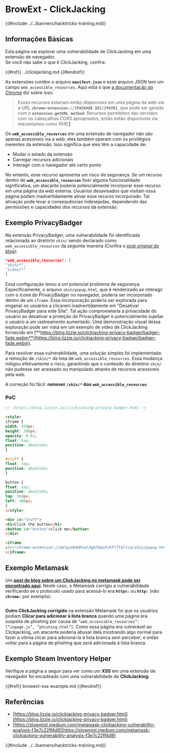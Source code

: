 # BrowExt - ClickJacking

{{#include ../../banners/hacktricks-training.md}}

## Informações Básicas

Esta página vai explorar uma vulnerabilidade de ClickJacking em uma extensão de navegador.\
Se você não sabe o que é ClickJacking, confira:

{{#ref}}
../clickjacking.md
{{#endref}}

As extensões contêm o arquivo **`manifest.json`** e esse arquivo JSON tem um campo `web_accessible_resources`. Aqui está o que [a documentação do Chrome](https://developer.chrome.com/extensions/manifest/web_accessible_resources) diz sobre isso:

> Esses recursos estariam então disponíveis em uma página da web via a URL **`chrome-extension://[PACKAGE ID]/[PATH]`**, que pode ser gerada com o **`extension.getURL method`**. Recursos permitidos são servidos com os cabeçalhos CORS apropriados, então estão disponíveis via mecanismos como XHR.[1](https://blog.lizzie.io/clickjacking-privacy-badger.html#fn.1)

Os **`web_accessible_resources`** em uma extensão de navegador não são apenas acessíveis via a web; eles também operam com os privilégios inerentes da extensão. Isso significa que eles têm a capacidade de:

- Mudar o estado da extensão
- Carregar recursos adicionais
- Interagir com o navegador até certo ponto

No entanto, esse recurso apresenta um risco de segurança. Se um recurso dentro de **`web_accessible_resources`** tiver alguma funcionalidade significativa, um atacante poderia potencialmente incorporar esse recurso em uma página da web externa. Usuários desavisados que visitam essa página podem inadvertidamente ativar esse recurso incorporado. Tal ativação pode levar a consequências indesejadas, dependendo das permissões e capacidades dos recursos da extensão.

## Exemplo PrivacyBadger

Na extensão PrivacyBadger, uma vulnerabilidade foi identificada relacionada ao diretório `skin/` sendo declarado como `web_accessible_resources` da seguinte maneira (Confira o [post original do blog](https://blog.lizzie.io/clickjacking-privacy-badger.html)):
```json
"web_accessible_resources": [
"skin/*",
"icons/*"
]
```
Essa configuração levou a um potencial problema de segurança. Especificamente, o arquivo `skin/popup.html`, que é renderizado ao interagir com o ícone do PrivacyBadger no navegador, poderia ser incorporado dentro de um `iframe`. Essa incorporação poderia ser explorada para enganar os usuários a clicarem inadvertidamente em "Desativar PrivacyBadger para este Site". Tal ação comprometeria a privacidade do usuário ao desativar a proteção do PrivacyBadger e potencialmente sujeitar o usuário a um rastreamento aumentado. Uma demonstração visual dessa exploração pode ser vista em um exemplo de vídeo de ClickJacking fornecido em [**https://blog.lizzie.io/clickjacking-privacy-badger/badger-fade.webm**](https://blog.lizzie.io/clickjacking-privacy-badger/badger-fade.webm).

Para resolver essa vulnerabilidade, uma solução simples foi implementada: a remoção de `/skin/*` da lista de `web_accessible_resources`. Essa mudança mitigou efetivamente o risco, garantindo que o conteúdo do diretório `skin/` não pudesse ser acessado ou manipulado através de recursos acessíveis pela web.

A correção foi fácil: **remover `/skin/*` dos `web_accessible_resources`**.

### PoC
```html
<!--https://blog.lizzie.io/clickjacking-privacy-badger.html-->

<style>
iframe {
width: 430px;
height: 300px;
opacity: 0.01;
float: top;
position: absolute;
}

#stuff {
float: top;
position: absolute;
}

button {
float: top;
position: absolute;
top: 168px;
left: 100px;
}
</style>

<div id="stuff">
<h1>Click the button</h1>
<button id="button">click me</button>
</div>

<iframe
src="chrome-extension://ablpimhddhnaldgkfbpafchflffallca/skin/popup.html">
</iframe>
```
## Exemplo Metamask

Um [**post de blog sobre um ClickJacking no metamask pode ser encontrado aqui**](https://slowmist.medium.com/metamask-clickjacking-vulnerability-analysis-f3e7c22ff4d9). Neste caso, o Metamask corrigiu a vulnerabilidade verificando se o protocolo usado para acessá-lo era **`https:`** ou **`http:`** (não **`chrome:`** por exemplo):

<figure><img src="../../images/image (21).png" alt=""><figcaption></figcaption></figure>

**Outro ClickJacking corrigido** na extensão Metamask foi que os usuários podiam **Clicar para adicionar à lista branca** quando uma página era suspeita de phishing por causa de `“web_accessible_resources”: [“inpage.js”, “phishing.html”]`. Como essa página era vulnerável ao Clickjacking, um atacante poderia abusar dela mostrando algo normal para fazer a vítima clicar para adicioná-la à lista branca sem perceber, e então voltar para a página de phishing que será adicionada à lista branca.

## Exemplo Steam Inventory Helper

Verifique a página a seguir para ver como um **XSS** em uma extensão de navegador foi encadeado com uma vulnerabilidade de **ClickJacking**:

{{#ref}}
browext-xss-example.md
{{#endref}}

## Referências

- [https://blog.lizzie.io/clickjacking-privacy-badger.html](https://blog.lizzie.io/clickjacking-privacy-badger.html)
- [https://slowmist.medium.com/metamask-clickjacking-vulnerability-analysis-f3e7c22ff4d9](https://slowmist.medium.com/metamask-clickjacking-vulnerability-analysis-f3e7c22ff4d9)

{{#include ../../banners/hacktricks-training.md}}
